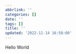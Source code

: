 ```yaml
---
abbrlink: ''
categories: []
date: ''
tags: []
title: ''
updated: '2022-11-14 16:58:00'
---
```

Hello World
